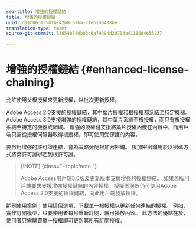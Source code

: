 ```yaml
---
seo-title: 增強的授權鏈結
title: 增強的授權鏈結
uuid: d11b0631-5dfb-42b8-b7ba-cfeb1da488be
translation-type: tm+mt
source-git-commit: 53654b740b03c6a79394d30704a41186d4655237

---
```



# 增強的授權鏈結 {#enhanced-license-chaining}

允許使用父根授權來更新授權，以批次更新授權。

Adobe Access 2.0支援的授權鏈結，其中葉片授權和根授權都系結至特定機器。 Adobe Access 3.0支援增強的授權鏈結，其中葉片系結至根授權，而只有根授權系結至特定的機器或網域。 增強的授權鏈支援將葉片授權內嵌在內容中，而用戶端只需從授權伺服器取得根授權，即可使用受保護的內容。

要啟用增強的許可證連結，會為策略分配根加密密鑰。 根加密密鑰用於以密碼方式將葉許可證綁定到根許可證。

>[!NOTE] {class=&quot;- topic/note &quot;}
>
>Adobe Access用戶端3.0版及更新版本支援增強的授權鏈結。 如果舊版用戶端要求支援增強授權鏈結的內容授權，授權伺服器仍可使用Adobe Access 2.0支援的授權鏈結，向此用戶端發放授權。

範例使用案例：使用這個選項，下載單一根授權以更新任何連結的授權。 例如，實作訂閱模型，只要使用者每月重新訂閱，就可播放內容。 此方法的優點在於，使用者只需購買單一授權即可更新其所有訂閱授權。

